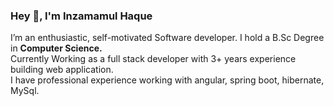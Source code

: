 ### Hey 👋, I'm Inzamamul Haque 
I’m an enthusiastic, self-motivated Software developer. I hold a B.Sc Degree in **Computer Science.**
<br>
Currently Working as a full stack developer with 3+ years experience building web application.
<br>
I have professional experience working with angular, spring boot, hibernate, MySql.
<br>
<br>
